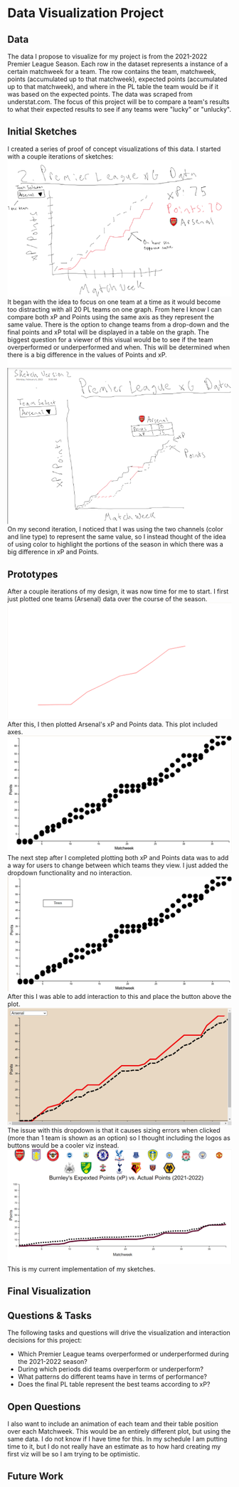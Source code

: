 # Data Visualization Project

## Data

The data I propose to visualize for my project is from the 2021-2022 Premier League Season. Each row in the dataset represents a instance of a certain matchweek for a team. The row contains the team, matchweek, points (accumulated up to that matchweek), expected points (accumulated up to that matchweek), and where in the PL table the team would be if it was based on the expected points. The data was scraped from understat.com. The focus of this project will be to compare a team's results to what their expected results to see if any teams were "lucky" or "unlucky".

## Initial Sketches

I created a series of proof of concept visualizations of this data. I started with a couple iterations of sketches:
![image](https://github.com/Diz138/PL-2021-2022-xPvsPoints/blob/master/images/sketch_iteration1.png)<br />
It began with the idea to focus on one team at a time as it would become too distracting with all 20 PL teams on one graph. From here I know I can compare both xP and Points using the same axis as they represent the same value. There is the option to change teams from a drop-down and the final points and xP total will be displayed in a table on the graph. The biggest question for a viewer of this visual would be to see if the team overperformed or underperformed and when. This will be determined when there is a big difference in the values of Points and xP. 
![image](https://github.com/Diz138/PL-2021-2022-xPvsPoints/blob/master/images/sketch_iteration2.png)
On my second iteration, I noticed that I was using the two channels (color and line type) to represent the same value, so I instead thought of the idea of using color to highlight the portions of the season in which there was a big difference in xP and Points. 
## Prototypes
After a couple iterations of my design, it was now time for me to start. I first just plotted one teams (Arsenal) data over the course of the season.
[![image](https://github.com/Diz138/PL-2021-2022-xPvsPoints/blob/master/images/initialArsenalPlot.png)](https://vizhub.com/Diz138/bc89b191a0a845f6aaba0abc06cd5e00)
After this, I then plotted Arsenal's xP and Points data. This plot included axes.
[![image](https://github.com/Diz138/PL-2021-2022-xPvsPoints/blob/master/images/secondIteration.png)](https://vizhub.com/Diz138/a4e0f29cf06d49b2bcb1574e61dde22e)
The next step after I completed plotting both xP and Points data was to add a way for users to change between which teams they view. I just added the dropdown functionality and no interaction.
[![image](https://github.com/Diz138/PL-2021-2022-xPvsPoints/blob/master/images/thirdIteration.png)](https://vizhub.com/Diz138/511122bd5c154a24840e3d034febd282)
After this I was able to add interaction to this and place the button above the plot.
[![image](https://github.com/Diz138/PL-2021-2022-xPvsPoints/blob/master/images/fourthIteration.png)](https://vizhub.com/Diz138/3ed0f744eab74924b87b8b5615011309)
The issue with this dropdown is that it causes sizing errors when clicked (more than 1 team is shown as an option) so I thought including the logos as buttons would be a cooler viz instead.
[![image](https://github.com/Diz138/PL-2021-2022-xPvsPoints/blob/master/images/LineChartwithLogos.png)](https://vizhub.com/Diz138/db634275642f4c4d9498ac4f9780e5a8)
This is my current implementation of my sketches.
## Final Visualization

## Questions & Tasks

The following tasks and questions will drive the visualization and interaction decisions for this project:

 * Which Premier League teams overperformed or underperformed during the 2021-2022 season?
 * During which periods did teams overperform or underperform?
 * What patterns do different teams have in terms of performance?
 * Does the final PL table represent the best teams according to xP?


## Open Questions

I also want to include an animation of each team and their table position over each Matchweek. This would be an entirely different plot, but using the same data. I do not know if I have time for this. In my schedule I am putting time to it, but I do not really have an estimate as to how hard creating my first viz will be so I am trying to be optimistic.

## Future Work
